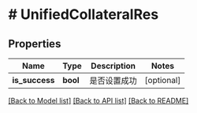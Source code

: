 # # UnifiedCollateralRes

## Properties

Name | Type | Description | Notes
------------ | ------------- | ------------- | -------------
**is_success** | **bool** | 是否设置成功 | [optional] 

[[Back to Model list]](../../README.md#documentation-for-models) [[Back to API list]](../../README.md#documentation-for-api-endpoints) [[Back to README]](../../README.md)
